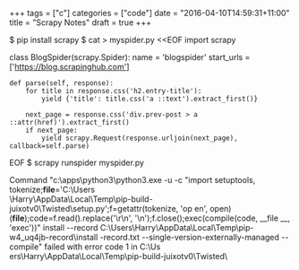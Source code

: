 +++
tags = ["c"]
categories = ["code"]
date = "2016-04-10T14:59:31+11:00"
title = "Scrapy Notes"
draft = true
+++


$ pip install scrapy
$ cat > myspider.py <<EOF
import scrapy

class BlogSpider(scrapy.Spider):
    name = 'blogspider'
    start_urls = ['https://blog.scrapinghub.com']

    def parse(self, response):
        for title in response.css('h2.entry-title'):
            yield {'title': title.css('a ::text').extract_first()}

        next_page = response.css('div.prev-post > a ::attr(href)').extract_first()
        if next_page:
            yield scrapy.Request(response.urljoin(next_page), callback=self.parse)
EOF
$ scrapy runspider myspider.py


Command "c:\apps\python3\python3.exe -u -c "import setuptools, tokenize;__file__='C:\\Users\
\Harry\\AppData\\Local\\Temp\\pip-build-juixotv0\\Twisted\\setup.py';f=getattr(tokenize, 'op
en', open)(__file__);code=f.read().replace('\r\n', '\n');f.close();exec(compile(code, __file
__, 'exec'))" install --record C:\Users\Harry\AppData\Local\Temp\pip-w4_uq4jb-record\install
-record.txt --single-version-externally-managed --compile" failed with error code 1 in C:\Us
ers\Harry\AppData\Local\Temp\pip-build-juixotv0\Twisted\
